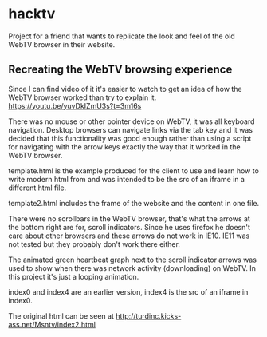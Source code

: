 # hacktv
Project for a friend that wants to replicate the look and feel of the old WebTV browser in their website.

## Recreating the WebTV browsing experience
Since I can find video of it it's easier to watch to get an idea of how the WebTV browser worked than try to explain it.
https://youtu.be/yuvDkIZmU3s?t=3m16s

There was no mouse or other pointer device on WebTV, it was all keyboard navigation.  Desktop browsers can navigate links via the tab key and it was decided that this functionality was good enough rather than using a script for navigating with the arrow keys exactly the way that it worked in the WebTV browser.

template.html is the example produced for the client to use and learn how to write modern html from and was intended to be the src of an iframe in a different html file.

template2.html includes the frame of the website and the content in one file.

There were no scrollbars in the WebTV browser, that's what the arrows at the bottom right are for, scroll indicators.  Since he uses firefox he doesn't care about other browsers and these arrows do not work in IE10.  IE11 was not tested but they probably don't work there either.

The animated green heartbeat graph next to the scroll indicator arrows was used to show when there was network activity (downloading) on WebTV.  In this project it's just a looping animation.

index0 and index4 are an earlier version, index4 is the src of an iframe in index0.

The original html can be seen at http://turdinc.kicks-ass.net/Msntv/index2.html
